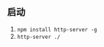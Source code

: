 <!--
 * @Description:
 * @Author: Xiaokun.jiang
 * @Email: jiangxiaokun@bytedance.com
 * @Date: 2020-04-20 01:29:04
 * @LastEditTime: 2020-04-20 01:33:02
 -->

## 启动
1. `npm install http-server -g`
2. `http-server ./`

